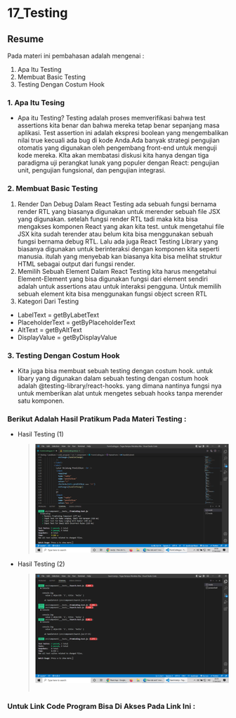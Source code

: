 # 17_Testing

## Resume

Pada materi ini pembahasan adalah mengenai :

1. Apa Itu Testing
2. Membuat Basic Testing
3. Testing Dengan Costum Hook

### 1. Apa Itu Tesing

- Apa itu Testing? Testing adalah proses memverifikasi bahwa test assertions kita benar dan bahwa mereka tetap benar sepanjang masa aplikasi. Test assertion ini adalah ekspresi boolean yang mengembalikan nilai true kecuali ada bug di kode Anda.Ada banyak strategi pengujian otomatis yang digunakan oleh pengembang front-end untuk menguji kode mereka. KIta akan membatasi diskusi kita hanya dengan tiga paradigma uji perangkat lunak yang populer dengan React: pengujian unit, pengujian fungsional, dan pengujian integrasi.

### 2. Membuat Basic Testing

1. Render Dan Debug
   Dalam React Testing ada sebuah fungsi bernama render RTL yang biasanya digunakan untuk merender sebuah file JSX yang digunakan. setelah fungsi render RTL tadi maka kita bisa mengakses komponen React yang akan kita test. untuk mengetahui file JSX kita sudah terender atau belum kita bisa menggunakan sebuah fungsi bernama debug RTL. Lalu ada juga React Testing Library yang biasanya digunakan untuk berinteraksi dengan komponen kita seperti manusia. itulah yang menyebab kan biasanya kita bisa melihat struktur HTML sebagai output dari fungsi render.
2. Memilih Sebuah Element
   Dalam React Testing kita harus mengetahui Element-Element yang bisa digunakan fungsi dari element sendiri adalah untuk assertions atau untuk interaksi pengguna. Untuk memilih sebuah element kita bisa menggunakan fungsi object screen RTL
3. Kategori Dari Testing

- LabelText = getByLabetText
- PlaceholderText = getByPlaceholderText
- AltText = getByAltText
- DisplayValue = getByDisplayValue

### 3. Testing Dengan Costum Hook

- Kita juga bisa membuat sebuah testing dengan costum hook. untuk libary yang digunakan dalam sebuah testing dengan costum hook adalah @testing-library/react-hooks. yang dimana nantinya fungsi nya untuk memberikan alat untuk mengetes sebuah hooks tanpa merender satu komponen.

### Berikut Adalah Hasil Pratikum Pada Materi Testing :

- Hasil Testing (1)

  > <img src=".\screenshots\Tgs-React_Testing(1).png">
  > <br></>

- Hasil Testing (2)
  > <img src=".\screenshots\Tgs-React_Testing(2).png">
  > <br></br>

### Untuk Link Code Program Bisa Di Akses Pada Link Ini :

>
